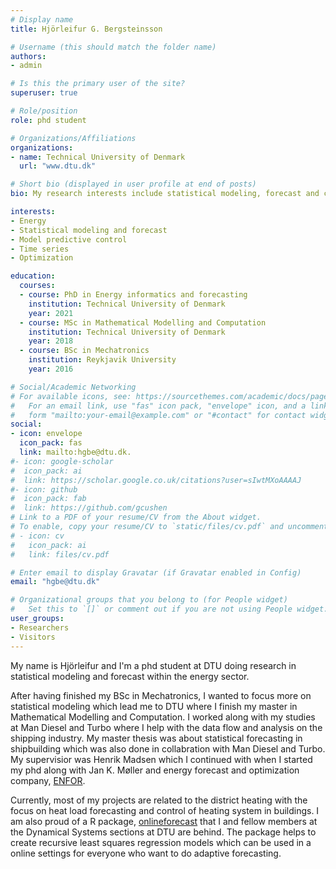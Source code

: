 ```yaml
---
# Display name
title: Hjörleifur G. Bergsteinsson

# Username (this should match the folder name)
authors:
- admin

# Is this the primary user of the site?
superuser: true

# Role/position
role: phd student

# Organizations/Affiliations
organizations:
- name: Technical University of Denmark
  url: "www.dtu.dk"

# Short bio (displayed in user profile at end of posts)
bio: My research interests include statistical modeling, forecast and control.

interests:
- Energy
- Statistical modeling and forecast
- Model predictive control
- Time series
- Optimization

education:
  courses:
  - course: PhD in Energy informatics and forecasting
    institution: Technical University of Denmark
    year: 2021
  - course: MSc in Mathematical Modelling and Computation
    institution: Technical University of Denmark 
    year: 2018
  - course: BSc in Mechatronics
    institution: Reykjavik University
    year: 2016

# Social/Academic Networking
# For available icons, see: https://sourcethemes.com/academic/docs/page-builder/#icons
#   For an email link, use "fas" icon pack, "envelope" icon, and a link in the
#   form "mailto:your-email@example.com" or "#contact" for contact widget.
social:
- icon: envelope
  icon_pack: fas
  link: mailto:hgbe@dtu.dk.
#- icon: google-scholar
#  icon_pack: ai
#  link: https://scholar.google.co.uk/citations?user=sIwtMXoAAAAJ
#- icon: github
#  icon_pack: fab
#  link: https://github.com/gcushen
# Link to a PDF of your resume/CV from the About widget.
# To enable, copy your resume/CV to `static/files/cv.pdf` and uncomment the lines below.
# - icon: cv
#   icon_pack: ai
#   link: files/cv.pdf

# Enter email to display Gravatar (if Gravatar enabled in Config)
email: "hgbe@dtu.dk"

# Organizational groups that you belong to (for People widget)
#   Set this to `[]` or comment out if you are not using People widget.
user_groups:
- Researchers
- Visitors
---
```


My name is Hjörleifur and I'm a phd student at DTU doing research in statistical modeling and forecast within the energy sector.

After having finished my BSc in Mechatronics, I wanted to focus more on statistical modeling which lead me to DTU where I finish my master in Mathematical Modelling and Computation. I worked along with my studies at Man Diesel and Turbo where I help with the data flow and analysis on the shipping industry. My master thesis was about statistical forecasting in shipbuilding which was also done in collabration with Man Diesel and Turbo. My supervisior was Henrik Madsen which I continued with when I started my phd along with Jan K. Møller and energy forecast and optimization company, <a href="https://enfor.dk/">ENFOR</a>.

Currently, most of my projects are related to the district heating with the focus on heat load forecasting and control of heating system in buildings. I am also proud of a R package, <a href="https://onlineforecasting.org/">onlineforecast</a> that I and fellow members at the Dynamical Systems sections at DTU are behind. The package helps to create recursive least squares regression models which can be used in a online settings for everyone who want to do adaptive forecasting.